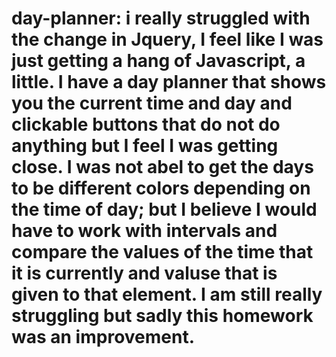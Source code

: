 # day-planner: i really struggled with the change in Jquery, I feel like I was just getting a hang of Javascript, a little. I have a day planner that shows you the current time and day and clickable buttons that do not do anything but I feel I was getting close. I was not abel to get the days to be different colors depending on the time of day; but I believe I would have to work with intervals and compare the values of the time that it is currently and valuse that is given to that element. I am still really struggling but sadly this homework was an improvement.
